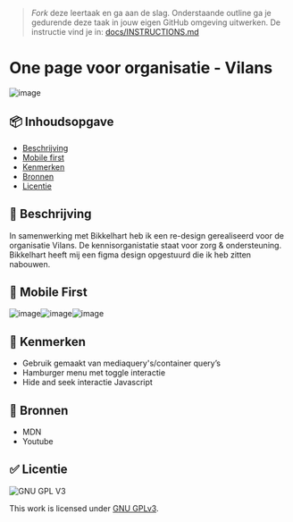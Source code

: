 > _Fork_ deze leertaak en ga aan de slag. Onderstaande outline ga je gedurende deze taak in jouw eigen GitHub omgeving uitwerken. De instructie vind je in: [docs/INSTRUCTIONS.md](docs/INSTRUCTIONS.md)

# One page voor organisatie - Vilans 

![image](https://user-images.githubusercontent.com/112856590/215134584-ab2f96df-cf1f-460a-a076-2279be438834.png)

## 📦 Inhoudsopgave

  * [Beschrijving](#-beschrijving)
  * [Mobile first](#-mobile-first)
  * [Kenmerken](#-kenmerken)
  * [Bronnen](#-bronnen)
  * [Licentie](#-licentie)
  
## 📝 Beschrijving 

In samenwerking met Bikkelhart heb ik een re-design gerealiseerd voor de organisatie Vilans. De kennisorganistatie staat voor zorg & ondersteuning. Bikkelhart heeft mij een figma design opgestuurd die ik heb zitten nabouwen.

  
## 📱 Mobile First

![image](https://user-images.githubusercontent.com/112856590/214697769-753f58f0-d1c5-4c6f-bfc1-51d325a22721.png)![image](https://user-images.githubusercontent.com/112856590/214697610-5fb6687a-ea04-4c05-9534-bc980b776461.png)![image](https://user-images.githubusercontent.com/112856590/214697968-2d699eeb-21c4-4648-80f5-b607bdbe73d7.png)


## 📍 Kenmerken 
<!-- Bij Kenmerken staat welke technieken zijn gebruikt en hoe. Wat is de HTML structuur? Wat zijn de belangrijkste dingen in CSS? Wat is er met JS gedaan en hoe? -->

* Gebruik gemaakt van mediaquery's/container query’s
* Hamburger menu met toggle interactie
* Hide and seek interactie Javascript


## 📖 Bronnen 

* MDN
* Youtube

## ✅ Licentie

![GNU GPL V3](https://www.gnu.org/graphics/gplv3-127x51.png)

This work is licensed under [GNU GPLv3](./LICENSE).

